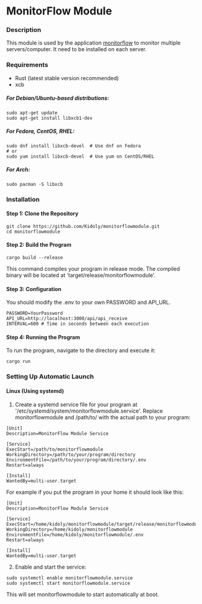 # MonitorFlow Module

### Description

This module is used by the application [monitorflow](https://github.com/Kidoly/monitorflow) to monitor multiple servers/computer. It need to be installed on each server.

### Requirements

- Rust (latest stable version recommended)
- xcb

##### For Debian/Ubuntu-based distributions:

```
sudo apt-get update
sudo apt-get install libxcb1-dev
```

##### For Fedora, CentOS, RHEL:

```
sudo dnf install libxcb-devel  # Use dnf on Fedora
# or
sudo yum install libxcb-devel  # Use yum on CentOS/RHEL
```

##### For Arch:

```
sudo pacman -S libxcb
```

### Installation

#### Step 1: Clone the Repository

```
git clone https://github.com/Kidoly/monitorflowmodule.git
cd monitorflowmodule
```

#### Step 2: Build the Program

```
cargo build --release
```

This command compiles your program in release mode. The compiled binary will be located at 'target/release/monitorflowmodule'.

#### Step 3: Configuration

You should modify the .env to your own PASSWORD and API_URL.

```
PASSWORD=YourPassword
API_URL=http://localhost:3000/api/api_receive
INTERVAL=600 # Time in seconds between each execution
```

#### Step 4: Running the Program

To run the program, navigate to the directory and execute it:

```
cargo run
```

### Setting Up Automatic Launch

#### Linux (Using systemd)

1. Create a systemd service file for your program at '/etc/systemd/system/monitorflowmodule.service'. Replace monitorflowmodule and /path/to/ with the actual path to your program:

```
[Unit]
Description=MonitorFlow Module Service

[Service]
ExecStart=/path/to/monitorflowmodule
WorkingDirectory=/path/to/your/program/directory
EnvironmentFile=/path/to/your/program/directory/.env
Restart=always

[Install]
WantedBy=multi-user.target
```

For example if you put the program in your home it should look like this:

```
[Unit]
Description=MonitorFlow Module Service

[Service]
ExecStart=/home/kidoly/monitorflowmodule/target/release/monitorflowmodule
WorkingDirectory=/home/kidoly/monitorflowmodule
EnvironmentFile=/home/kidoly/monitorflowmodule/.env
Restart=always

[Install]
WantedBy=multi-user.target
```

2. Enable and start the service:

```
sudo systemctl enable monitorflowmodule.service
sudo systemctl start monitorflowmodule.service
```

This will set monitorflowmodule to start automatically at boot.
